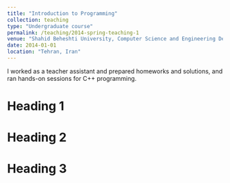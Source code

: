 ```yaml
---
title: "Introduction to Programming"
collection: teaching
type: "Undergraduate course"
permalink: /teaching/2014-spring-teaching-1
venue: "Shahid Beheshti University, Computer Science and Engineering Department"
date: 2014-01-01
location: "Tehran, Iran"
---
```


I worked as a teacher assistant and prepared homeworks and solutions, and ran hands-on sessions for C++ programming.

Heading 1
======

Heading 2
======

Heading 3
======